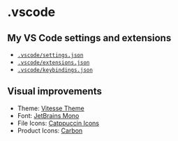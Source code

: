 # .vscode

## My VS Code settings and extensions

- [`.vscode/settings.json`](./.vscode/settings.json)
- [`.vscode/extensions.json`](./.vscode/extensions.json)
- [`.vscode/keybindings.json`](./.vscode/keybindings.json)

## Visual improvements

- Theme: [Vitesse Theme](https://github.com/antfu/vscode-theme-vitesse)
- Font: [JetBrains Mono](https://www.jetbrains.com/lp/mono/)
- File Icons: [Catppuccin Icons](https://github.com/catppuccin/vscode-icons)
- Product Icons: [Carbon](https://github.com/antfu/vscode-icons-carbon)
